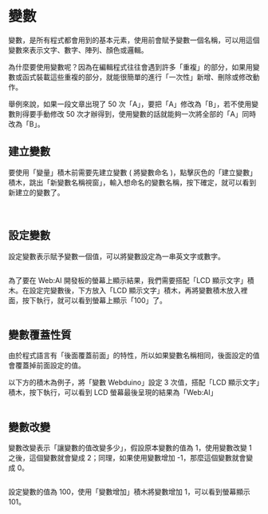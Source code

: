  

# 變數

變數，是所有程式都會用到的基本元素，使用前會賦予變數一個名稱，可以用這個變數來表示文字、數字、陣列、顏色或邏輯。

為什麼要使用變數呢？因為在編輯程式往往會遇到許多「重複」的部分，如果用變數或函式裝載這些重複的部分，就能很簡單的進行「一次性」新增、刪除或修改動作。

舉例來說，如果一段文章出現了 50 次「A」，要把「A」修改為「B」，若不使用變數則得要手動修改 50 次才辦得到，使用變數的話就能夠一次將全部的「A」同時改為「B」。

## 建立變數

要使用「變量」積木前需要先建立變數 ( 將變數命名 )，點擊灰色的「建立變數」積木，跳出「新變數名稱視窗」，輸入想命名的變數名稱，按下確定，就可以看到新建立的變數了。

<img src="https://md.webduino.io/uploads/upload_0fce028e7d242c203e4960b091f11b2e.png" alt="" width="">

<img src="https://md.webduino.io/uploads/upload_93ad649f0dab2b6289626cf5b8f8e88b.png" alt="" width="">

## 設定變數

設定變數表示賦予變數一個值，可以將變數設定為一串英文字或數字。

<img src="https://md.webduino.io/uploads/upload_dc7c58f706e8ddf25f1c432993c043a0.png" alt="" width="">

為了要在 Web:AI 開發板的螢幕上顯示結果，我們需要搭配「LCD 顯示文字」積木。在設定完變數後，下方放入「LCD 顯示文字」積木，再將變數積木放入裡面，按下執行，就可以看到螢幕上顯示「100」了。

<img src="https://md.webduino.io/uploads/upload_7be72c49e8dd9ad0bfe9fc02598ad5f8.png" alt="" width="">

## 變數覆蓋性質

由於程式語言有「後面覆蓋前面」的特性，所以如果變數名稱相同，後面設定的值會覆蓋掉前面設定的值。

以下方的積木為例子，將「變數 Webduino」設定 3 次值，搭配「LCD 顯示文字」積木，按下執行，可以看到 LCD 螢幕最後呈現的結果為「Web:AI」

<img src="https://md.webduino.io/uploads/upload_44fb13ee1a82c6ec5c19673f2d48f2fa.png" alt="" width="">

## 變數改變

變數改變表示「讓變數的值改變多少」，假設原本變數的值為 1，使用變數改變 1 之後，這個變數就會變成 2；同理，如果使用變數增加 -1，那麼這個變數就會變成 0。

<img src="https://md.webduino.io/uploads/upload_d180e41da4376d191440a13a6800d03a.png" alt="" width="">

設定變數的值為 100，使用「變數增加」積木將變數增加 1，可以看到螢幕顯示 101。

<img src="https://md.webduino.io/uploads/upload_400365feb4d61698a392357ce7baa995.png" alt="" width="">
